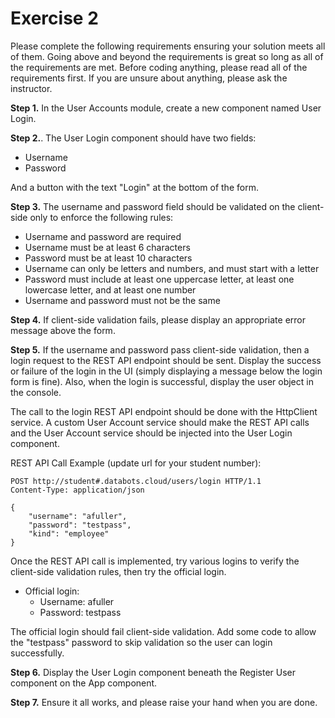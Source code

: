# Exercise 2

Please complete the following requirements ensuring your solution meets all of them. Going above and beyond the requirements is great so long as all of the requirements are met. Before coding anything, please read all of the requirements first. If you are unsure about anything, please ask the instructor.

**Step 1.** In the User Accounts module, create a new component named User Login.

**Step 2.**. The User Login component should have two fields:

- Username
- Password

And a button with the text "Login" at the bottom of the form.

**Step 3.** The username and password field should be validated on the client-side only to enforce the following rules:

- Username and password are required
- Username must be at least 6 characters
- Password must be at least 10 characters
- Username can only be letters and numbers, and must start with a letter
- Password must include at least one uppercase letter, at least one lowercase letter, and at least one number
- Username and password must not be the same

**Step 4.** If client-side validation fails, please display an appropriate error message above the form.

**Step 5.** If the username and password pass client-side validation, then a login request to the REST API endpoint should be sent. Display the success or failure of the login in the UI (simply displaying a message below the login form is fine). Also, when the login is successful, display the user object in the console.

The call to the login REST API endpoint should be done with the HttpClient service. A custom User Account service should make the REST API calls and the User Account service should be injected into the User Login component.

REST API Call Example (update url for your student number):

```text
POST http://student#.databots.cloud/users/login HTTP/1.1
Content-Type: application/json

{
    "username": "afuller",
    "password": "testpass",
    "kind": "employee"
}
```

Once the REST API call is implemented, try various logins to verify the client-side validation rules, then try the official login.

- Official login:
  - Username: afuller
  - Password: testpass

The official login should fail client-side validation. Add some code to allow the "testpass" password to skip validation so the user can login successfully.

**Step 6.** Display the User Login component beneath the Register User component on the App component.

**Step 7.** Ensure it all works, and please raise your hand when you are done.